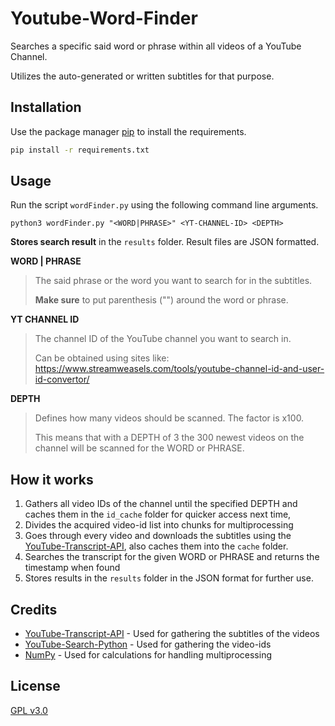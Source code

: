 # Youtube-Word-Finder

Searches a specific said word or phrase within all videos of a YouTube Channel.

Utilizes the auto-generated or written subtitles for that purpose.

## Installation

Use the package manager [pip](https://pip.pypa.io/en/stable/) to install the requirements.

```bash
pip install -r requirements.txt
```

## Usage
Run the script `wordFinder.py` using the following command line arguments.

`python3 wordFinder.py "<WORD|PHRASE>" <YT-CHANNEL-ID> <DEPTH>`

**Stores search result** in the `results` folder. Result files are JSON formatted.

**WORD | PHRASE**
>The said phrase or the word you want to search for in the subtitles.
>
>**Make sure** to put parenthesis ("") around the word or phrase.

**YT CHANNEL ID**
> The channel ID of the YouTube channel you want to search in.
> 
> Can be obtained using sites like: 
> https://www.streamweasels.com/tools/youtube-channel-id-and-user-id-convertor/

**DEPTH**
>Defines how many videos should be scanned. The factor is x100.
>
>This means that with a DEPTH of 3 the 300 newest videos on the channel will be scanned for the WORD or PHRASE.


## How it works

1. Gathers all video IDs of the channel until the specified DEPTH and caches them in the `id_cache` folder for quicker access next time,
2. Divides the acquired video-id list into chunks for multiprocessing
3. Goes through every video and downloads the subtitles using the [YouTube-Transcript-API](https://github.com/jdepoix/youtube-transcript-api), also caches them into the `cache` folder.
4. Searches the transcript for the given WORD or PHRASE and returns the timestamp when found
5. Stores results in the `results` folder in the JSON format for further use.

## Credits

* [YouTube-Transcript-API](https://github.com/jdepoix/youtube-transcript-api) - Used for gathering the subtitles of the videos
* [YouTube-Search-Python](https://github.com/alexmercerind/youtube-search-python) - Used for gathering the video-ids
* [NumPy](https://numpy.org/) - Used for calculations for handling multiprocessing

## License

[GPL v3.0](https://github.com/oskarkraemer/youtubeWordFinder/blob/main/LICENSE)
